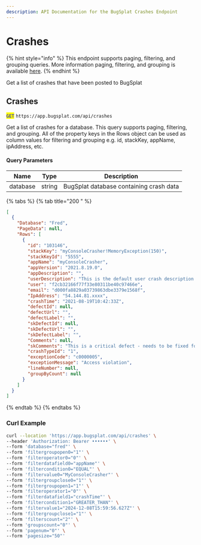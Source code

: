 ```yaml
---
description: API Documentation for the BugSplat Crashes Endpoint
---
```


# Crashes

{% hint style="info" %}
This endpoint supports paging, filtering, and grouping queries. More information paging, filtering, and grouping is available [here](../paging-filtering-and-grouping.md).
{% endhint %}

Get a list of crashes that have been posted to BugSplat

## Crashes

<mark style="color:blue;">`GET`</mark> `https://app.bugsplat.com/api/crashes`

Get a list of crashes for a database. This query supports paging, filtering, and grouping.  All of the property keys in the Rows object can be used as column values for filtering and grouping e.g. id, stackKey, appName, ipAddress, etc. &#x20;

#### Query Parameters

| Name     | Type   | Description                             |
| -------- | ------ | --------------------------------------- |
| database | string | BugSplat database containing crash data |

{% tabs %}
{% tab title="200 " %}
```json
[
  {
    "Database": "Fred",
    "PageData": null,
    "Rows": [
      {
        "id": "103146",
        "stackKey": "myConsoleCrasher!MemoryException(150)",
        "stackKeyId": "5555",
        "appName": "myConsoleCrasher",
        "appVersion": "2021.8.19.0",
        "appDescription": "",
        "userDescription": "This is the default user crash description.",
        "user": "f2cb32166f77f33e80311be40c97466e",
        "email": "d000fa8829a03739863dbe3379e1568f",
        "IpAddress": "54.144.81.xxxx",
        "crashTime": "2021-08-19T10:42:33Z",
        "defectId": null,
        "defectUrl": "",
        "defectLabel": "",
        "skDefectId": null,
        "skDefectUrl": "",
        "skDefectLabel": "",
        "Comments": null,
        "skComments": "This is a critical defect - needs to be fixed for our upcoming version release",
        "crashTypeId": "1",
        "exceptionCode": "c0000005",
        "exceptionMessage": "Access violation",
        "lineNumber": null,
        "groupByCount": null
      }
    ]
  }
]
```
{% endtab %}
{% endtabs %}

### Curl Example

```bash
curl --location 'https://app.bugsplat.com/api/crashes' \
--header 'Authorization: Bearer ••••••' \
--form 'database="fred"' \
--form 'filtergroupopen0="1"' \
--form 'filteroperator0="0"' \
--form 'filterdatafield0="appName"' \
--form 'filtercondition0="EQUAL"' \
--form 'filtervalue0="MyConsoleCrasher"' \
--form 'filtergroupclose0="1"' \
--form 'filtergroupopen1="1"' \
--form 'filteroperator1="0"' \
--form 'filterdatafield1="crashTime"' \
--form 'filtercondition1="GREATER_THAN"' \
--form 'filtervalue1="2024-12-08T15:59:56.627Z"' \
--form 'filtergroupclose1="1"' \
--form 'filterscount="2"' \
--form 'groupscount="0"' \
--form 'pagenum="0"' \
--form 'pagesize="50"'
```
